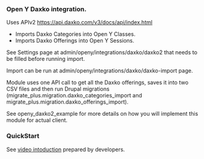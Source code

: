 ### Open Y Daxko integration. 

Uses APIv2 https://api.daxko.com/v3/docs/api/index.html

 - Imports Daxko Categories into Open Y Classes.
 - Imports Daxko Offerings into Open Y Sessions.

See Settings page at admin/openy/integrations/daxko/daxko2 that needs to be filled before running import.

Import can be run at admin/openy/integrations/daxko/daxko-import page.

Module uses one API call to get all the Daxko offerings, saves it into two CSV files
and then run Drupal migrations (migrate_plus.migration.daxko_categories_import and
migrate_plus.migration.daxko_offerings_import).

See openy_daxko2_example for more details on how you will implement this module for actual client.

### QuickStart

See [video intoduction](https://www.youtube.com/watch?v=1SHlxMpciUY) prepared by developers.

